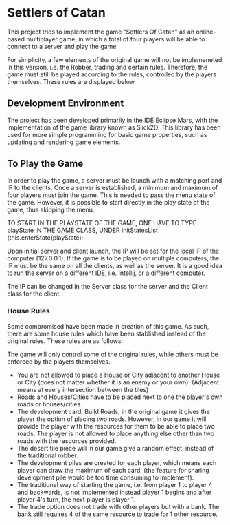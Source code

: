 # Settlers of Catan

This project tries to implement the game "Settlers Of Catan" as an online-based multiplayer game,
in which a total of four players will be able to connect to a server and play the game.

For simplicity, a few elements of the original game will not be implemeneted in this version, i.e. the Robber, trading and certain rules. Therefore, the game must still be played according to the rules, controlled by the players themselves. These rules are displayed below.

## Development Environment

The project has been developed primarily in the IDE Eclipse Mars, with the implementation of the game library known as Slick2D. This library has been used for more simple programming for basic game properties, such as updating and rendering game elements.


##  To Play the Game

In order to play the game, a server must be launch with a matching port and IP to the clients. 
Once a server is established, a minimum and maximum of four players must join the game. This is needed to pass the menu state of the game. However, it is possible to start directly in the play state of the game, thus skipping the menu. 


TO START IN THE PLAYSTATE OF THE GAME, ONE HAVE TO TYPE   playState  IN THE GAME CLASS, UNDER  initStatesList     (this.enterState(playState);

Upon initial server  and client launch, the IP will be set for the local IP of the computer (127.0.0.1). If the game is to be played on multiple computers, the IP must be the same on all the clients, as well as the server. It is a good idea to run the server on a different IDE, i.e. Intellij, or a different computer. 

The IP can be changed in the Server class for the server and the Client class for the client.


### House Rules

Some compromised have been made in creation of this game. As such, there are some house rules which have been stablished instead of the original rules. These rules are as follows:

The game will only control some of the original rules, while others must be enforced by the players themselves.

- You are not allowed to place a House or City adjacent to another House or City (does not matter whether it is an enemy or your own). (Adjacent means at every intersection between the tiles)
- Roads and Houses/Cities have to be placed next to one the player's own roads or houses/cities.
- The development card, Build Roads, in the original game it gives the player the option of placing two roads. However, in our game it will provide the player with the resources for them to be able to place two roads. The player is not allowed to place anything else other than two roads with the resources provided.
- The desert tile piece will in our game give a random effect, instead of the traditional robber.
- The development piles are created for each player, which means each player can draw the maximum of each card, (the feature for sharing development pile would be too time consuming to implement).
- The traditional way of starting the game, i.e. from player 1 to player 4 and backwards, is not implemented instead player 1 begins and after player 4's turn, the next player is player 1.
- The trade option does not trade with other players but with a bank. The bank still requires 4 of the same resource to trade for 1 other resource.
